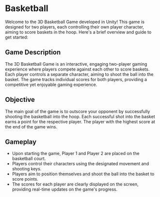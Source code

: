 # Basketball

Welcome to the 3D Basketball Game developed in Unity! This game is designed for two players, each controlling their own player character, aiming to score baskets in the hoop. Here's a brief overview and guide to get started:

## Game Description

The 3D Basketball Game is an interactive, engaging two-player gaming experience where players compete against each other to score baskets. Each player controls a separate character, aiming to shoot the ball into the basket. The game tracks individual scores for both players, providing a competitive yet enjoyable gaming experience.

## Objective

The main goal of the game is to outscore your opponent by successfully shooting the basketball into the hoop. Each successful shot into the basket earns a point for the respective player. The player with the highest score at the end of the game wins.

## Gameplay

- Upon starting the game, Player 1 and Player 2 are placed on the basketball court.
- Players control their characters using the designated movement and shooting keys.
- Players aim to position themselves and shoot the ball into the basket to score points.
- The scores for each player are clearly displayed on the screen, providing real-time updates on the game's progress.
